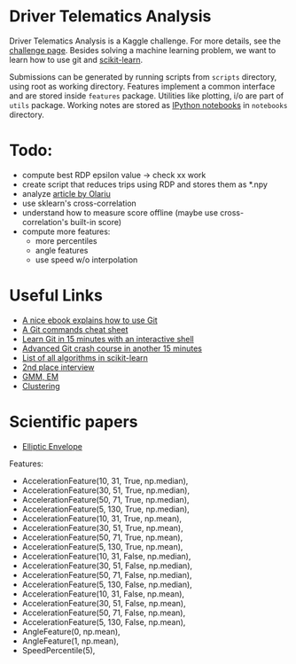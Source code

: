 # Driver Telematics Analysis
Driver Telematics Analysis is a Kaggle challenge. For more details, see the [challenge page](http://www.kaggle.com/c/axa-driver-telematics-analysis/data). Besides solving a machine learning problem, we want to learn how to use git and [scikit-learn](http://scikit-learn.org/stable/).

Submissions can be generated by running scripts from ``scripts`` directory, using root as working directory. Features implement a common interface and are stored inside ``features`` package. Utilities like plotting, i/o are part of ``utils`` package. Working notes are stored as [IPython notebooks](http://nbviewer.ipython.org) in ``notebooks`` directory.

# Todo:
- compute best RDP epsilon value -> check xx work
- create script that reduces trips using RDP and stores them as *.npy
- analyze [article by Olariu](http://webmining.olariu.org/kaggle-driver-telematics/)
- use sklearn's cross-correlation
- understand how to measure score offline (maybe use cross-correlation's built-in score)
- compute more features:
  * more percentiles
  * angle features
  * use speed w/o interpolation

# Useful Links
- [A nice ebook explains how to use Git](http://www.git-tower.com/learn/ebook/command-line/introduction)
- [A Git commands cheat sheet](http://www.git-tower.com/blog/git-cheat-sheet/)
- [Learn Git in 15 minutes with an interactive shell](https://try.github.io/levels/1/challenges/1)
- [Advanced Git crash course in another 15 minutes](http://gitreal.codeschool.com/enroll)
- [List of all algorithms in scikit-learn](http://scikit-learn.org/dev/user_guide.html)
- [2nd place interview](http://blog.kaggle.com/2015/04/20/axa-winners-interview-learning-telematic-fingerprints-from-gps-data/)
- [GMM, EM](http://en.wikipedia.org/wiki/Expectation%E2%80%93maximization_algorithm)
- [Clustering](http://scikit-learn.org/stable/modules/clustering.html#hierarchical-clustering)

# Scientific papers
- [Elliptic Envelope](http://www.geo.upm.es/postgrado/CarlosLopez/papers/FastAlgMCD99.pdf)

Features:
- AccelerationFeature(10, 31, True, np.median),
- AccelerationFeature(30, 51, True, np.median),
- AccelerationFeature(50, 71, True, np.median),
- AccelerationFeature(5, 130, True, np.median),
- AccelerationFeature(10, 31, True, np.mean),
- AccelerationFeature(30, 51, True, np.mean),
- AccelerationFeature(50, 71, True, np.mean),
- AccelerationFeature(5, 130, True, np.mean),
- AccelerationFeature(10, 31, False, np.median),
- AccelerationFeature(30, 51, False, np.median),
- AccelerationFeature(50, 71, False, np.median),
- AccelerationFeature(5, 130, False, np.median),
- AccelerationFeature(10, 31, False, np.mean),
- AccelerationFeature(30, 51, False, np.mean),
- AccelerationFeature(50, 71, False, np.mean),
- AccelerationFeature(5, 130, False, np.mean),
- AngleFeature(0, np.mean),
- AngleFeature(1, np.mean),
- SpeedPercentile(5),
